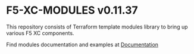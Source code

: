 # F5-XC-MODULES v0.11.37

This repository consists of Terraform template modules library to bring up various F5 XC components.

Find modules documentation and examples at [Documentation](https://github.com/cklewar/f5-xc-modules-docs)